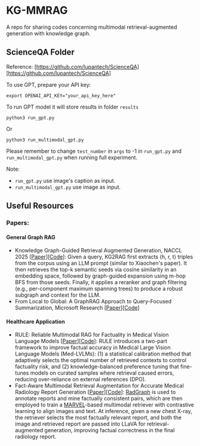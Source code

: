 # KG-MMRAG
A repo for sharing codes concerning multimodal retrieval-augmented generation with knowledge graph.

## ScienceQA Folder
Reference: [https://github.com/lupantech/ScienceQA][https://github.com/lupantech/ScienceQA]

To use GPT, prepare your API key:
```
export OPENAI_API_KEY="your_api_key_here"
```

To run GPT model it will store results in folder `results`
```
python3 run_gpt.py
```

Or 
```
python3 run_multimodal_gpt.py
```

Please remember to change `test_number` in `args` to -1 in `run_gpt.py` and `run_multimodal_gpt.py` when running full experiment.

Note:
- `run_gpt.py` use image's caption as input.
- `run_multimodal_gpt.py` use image as input.

## Useful Resources

### Papers:

#### General Graph RAG
- Knowledge Graph-Guided Retrieval Augmented Generation, NACCL 2025 [[Paper](https://arxiv.org/pdf/2502.06864)][[Code](https://github.com/nju-websoft/KG2RAG/tree/main)]: Given a query, KG2RAG first extracts ⟨h, r, t⟩ triples from the corpus using an LLM prompt (similar to Xiaochen's paper). It then retrieves the top-k semantic seeds via cosine similarity in an embedding space, followed by graph-guided expansion using m-hop BFS from those seeds. Finally, it applies a reranker and graph filtering (e.g., per-component maximum spanning trees) to produce a robust subgraph and context for the LLM.
- From Local to Global: A GraphRAG Approach to Query-Focused Summarization, Microsoft Research [[Paper](https://arxiv.org/pdf/2404.16130)][[Code](https://github.com/microsoft/graphrag)]

#### Healthcare Application
- RULE: Reliable Multimodal RAG for Factuality in Medical Vision Language Models [[Paper](https://arxiv.org/pdf/2407.05131)][[Code](https://github.com/richard-peng-xia/RULE)]: RULE introduces a two-part framework to improve factual accuracy in Medical Large Vision Language Models (Med-LVLMs): (1) a statistical calibration method that adaptively selects the optimal number of retrieved contexts to control factuality risk, and (2) knowledge-balanced preference tuning that fine-tunes models on curated samples where retrieval caused errors, reducing over-reliance on external references (DPO).
- Fact-Aware Multimodal Retrieval Augmentation for Accurate Medical Radiology Report Generation [[Paper](https://arxiv.org/pdf/2407.15268)][[Code](https://github.com/cxcscmu/FactMM-RAG)]: [RadGraph](https://arxiv.org/abs/2106.14463) is used to annotate reports and mine factually consistent pairs, which are then employed to train a [MARVEL](https://arxiv.org/abs/2310.14037)-based multimodal retriever with contrastive learning to align images and text. At inference, given a new chest X-ray, the retriever selects the most factually relevant report, and both the image and retrieved report are passed into LLaVA for retrieval-augmented generation, improving factual correctness in the final radiology report.